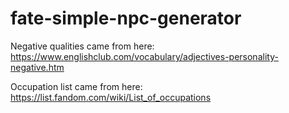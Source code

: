# fate-simple-npc-generator

Negative qualities came from here:
https://www.englishclub.com/vocabulary/adjectives-personality-negative.htm

Occupation list came from here:
https://list.fandom.com/wiki/List_of_occupations


